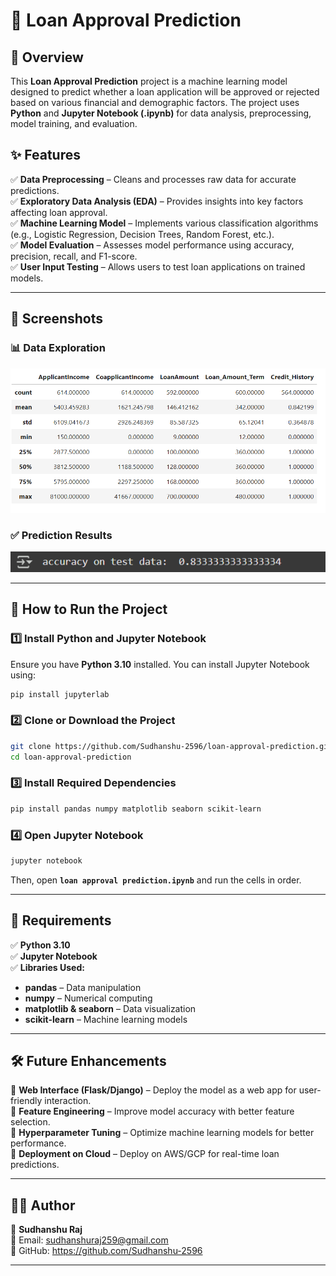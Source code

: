 # 🏦 Loan Approval Prediction

## 📌 Overview
This **Loan Approval Prediction** project is a machine learning model designed to predict whether a loan application will be approved or rejected based on various financial and demographic factors. The project uses **Python** and **Jupyter Notebook (.ipynb)** for data analysis, preprocessing, model training, and evaluation.

## ✨ Features
✅ **Data Preprocessing** – Cleans and processes raw data for accurate predictions.  
✅ **Exploratory Data Analysis (EDA)** – Provides insights into key factors affecting loan approval.  
✅ **Machine Learning Model** – Implements various classification algorithms (e.g., Logistic Regression, Decision Trees, Random Forest, etc.).  
✅ **Model Evaluation** – Assesses model performance using accuracy, precision, recall, and F1-score.  
✅ **User Input Testing** – Allows users to test loan applications on trained models.  

---

## 📸 Screenshots

### 📊 Data Exploration
![Data Exploration](screenshots/data.png)


### ✅ Prediction Results
![Prediction Results](screenshots/test_data_accuracy.png)


---

## 🚀 How to Run the Project

### **1️⃣ Install Python and Jupyter Notebook**  
Ensure you have **Python 3.10** installed. You can install Jupyter Notebook using:
```sh
pip install jupyterlab
```

### **2️⃣ Clone or Download the Project**
```sh
git clone https://github.com/Sudhanshu-2596/loan-approval-prediction.git
cd loan-approval-prediction
```

### **3️⃣ Install Required Dependencies**
```sh
pip install pandas numpy matplotlib seaborn scikit-learn
```

### **4️⃣ Open Jupyter Notebook**
```sh
jupyter notebook
```
Then, open **`loan approval prediction.ipynb`** and run the cells in order.

---

## 📌 Requirements
✅ **Python 3.10**  
✅ **Jupyter Notebook**  
✅ **Libraries Used:**  
- **pandas** – Data manipulation  
- **numpy** – Numerical computing  
- **matplotlib & seaborn** – Data visualization  
- **scikit-learn** – Machine learning models  

---

## 🛠 Future Enhancements  
🔹 **Web Interface (Flask/Django)** – Deploy the model as a web app for user-friendly interaction.  
🔹 **Feature Engineering** – Improve model accuracy with better feature selection.  
🔹 **Hyperparameter Tuning** – Optimize machine learning models for better performance.  
🔹 **Deployment on Cloud** – Deploy on AWS/GCP for real-time loan predictions.  

---

## 👨‍💻 Author
👤 **Sudhanshu Raj**  
📧 Email: sudhanshuraj259@gmail.com  
🔹 GitHub: https://github.com/Sudhanshu-2596

---
